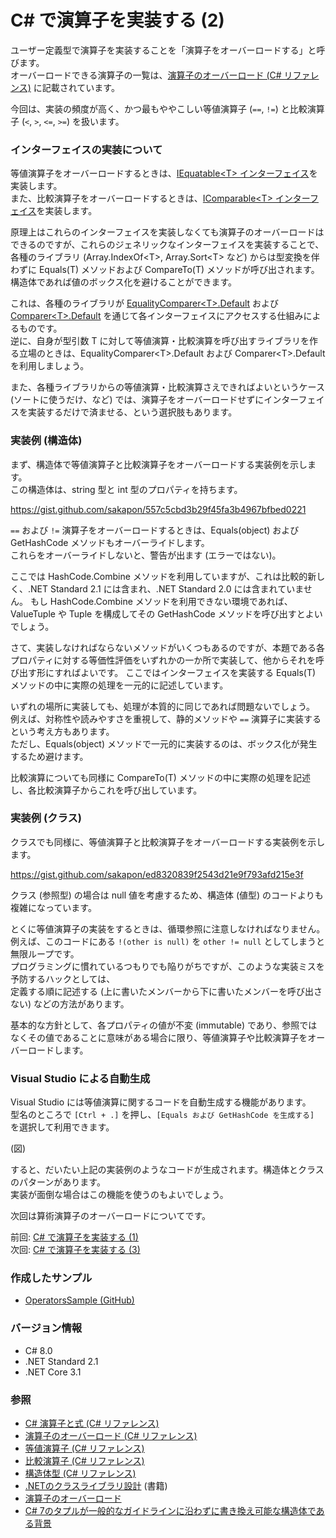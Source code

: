 # C# で演算子を実装する (2)

ユーザー定義型で演算子を実装することを「演算子をオーバーロードする」と呼びます。  
オーバーロードできる演算子の一覧は、[演算子のオーバーロード (C# リファレンス)](https://docs.microsoft.com/dotnet/csharp/language-reference/operators/operator-overloading) に記載されています。

今回は、実装の頻度が高く、かつ最もややこしい等値演算子 (`==`, `!=`) と比較演算子 (`<`, `>`, `<=`, `>=`) を扱います。

### インターフェイスの実装について
等値演算子をオーバーロードするときは、[IEquatable\<T\> インターフェイス](https://docs.microsoft.com/dotnet/api/system.iequatable-1)を実装します。  
また、比較演算子をオーバーロードするときは、[IComparable\<T\> インターフェイス](https://docs.microsoft.com/dotnet/api/system.icomparable-1)を実装します。

原理上はこれらのインターフェイスを実装しなくても演算子のオーバーロードはできるのですが、これらのジェネリックなインターフェイスを実装することで、各種のライブラリ (Array.IndexOf\<T\>, Array.Sort\<T\> など) からは型変換を伴わずに Equals(T) メソッドおよび CompareTo(T) メソッドが呼び出されます。
構造体であれば値のボックス化を避けることができます。

これは、各種のライブラリが [EqualityComparer\<T\>.Default](https://docs.microsoft.com/dotnet/api/system.collections.generic.equalitycomparer-1.default) および [Comparer\<T\>.Default](https://docs.microsoft.com/dotnet/api/system.collections.generic.comparer-1.default
) を通じて各インターフェイスにアクセスする仕組みによるものです。  
逆に、自身が型引数 T に対して等値演算・比較演算を呼び出すライブラリを作る立場のときは、EqualityComparer\<T\>.Default および Comparer\<T\>.Default を利用しましょう。

また、各種ライブラリからの等値演算・比較演算さえできればよいというケース (ソートに使うだけ、など) では、演算子をオーバーロードせずにインターフェイスを実装するだけで済ませる、という選択肢もあります。

### 実装例 (構造体)
まず、構造体で等値演算子と比較演算子をオーバーロードする実装例を示します。  
この構造体は、string 型と int 型のプロパティを持ちます。

https://gist.github.com/sakapon/557c5cbd3b29f45fa3b4967bfbed0221

`==` および `!=` 演算子をオーバーロードするときは、Equals(object) および GetHashCode メソッドもオーバーライドします。  
これらをオーバーライドしないと、警告が出ます (エラーではない)。

ここでは HashCode.Combine メソッドを利用していますが、これは比較的新しく、.NET Standard 2.1 には含まれ、.NET Standard 2.0 には含まれていません。
もし HashCode.Combine メソッドを利用できない環境であれば、ValueTuple や Tuple を構成してその GetHashCode メソッドを呼び出すとよいでしょう。

さて、実装しなければならないメソッドがいくつもあるのですが、本題である各プロパティに対する等価性評価をいずれかの一か所で実装して、他からそれを呼び出す形にすればよいです。
ここではインターフェイスを実装する Equals(T) メソッドの中に実際の処理を一元的に記述しています。

いずれの場所に実装しても、処理が本質的に同じであれば問題ないでしょう。  
例えば、対称性や読みやすさを重視して、静的メソッドや `==` 演算子に実装するという考え方もあります。  
ただし、Equals(object) メソッドで一元的に実装するのは、ボックス化が発生するため避けます。

比較演算についても同様に CompareTo(T) メソッドの中に実際の処理を記述し、各比較演算子からこれを呼び出しています。

### 実装例 (クラス)
クラスでも同様に、等値演算子と比較演算子をオーバーロードする実装例を示します。

https://gist.github.com/sakapon/ed8320839f2543d21e9f793afd215e3f

クラス (参照型) の場合は null 値を考慮するため、構造体 (値型) のコードよりも複雑になっています。

とくに等値演算子の実装をするときは、循環参照に注意しなければなりません。  
例えば、このコードにある `!(other is null)` を `other != null` としてしまうと無限ループです。  
プログラミングに慣れているつもりでも陥りがちですが、このような実装ミスを予防するハックとしては、  
定義する順に記述する (上に書いたメンバーから下に書いたメンバーを呼び出さない) などの方法があります。

基本的な方針として、各プロパティの値が不変 (immutable) であり、参照ではなくその値であることに意味がある場合に限り、等値演算子や比較演算子をオーバーロードします。

### Visual Studio による自動生成
Visual Studio には等値演算に関するコードを自動生成する機能があります。  
型名のところで `[Ctrl + .]` を押し、`[Equals および GetHashCode を生成する]` を選択して利用できます。

(図)

すると、だいたい上記の実装例のようなコードが生成されます。構造体とクラスのパターンがあります。  
実装が面倒な場合はこの機能を使うのもよいでしょう。

次回は算術演算子のオーバーロードについてです。

前回: [C# で演算子を実装する (1)](CSharp-Operators-1.md)  
次回: [C# で演算子を実装する (3)](CSharp-Operators-3.md)

### 作成したサンプル
- [OperatorsSample (GitHub)](https://github.com/sakapon/Samples-2020/tree/master/OperatorsSample)

### バージョン情報
- C# 8.0
- .NET Standard 2.1
- .NET Core 3.1

### 参照
- [C# 演算子と式 (C# リファレンス)](https://docs.microsoft.com/dotnet/csharp/language-reference/operators/)
- [演算子のオーバーロード (C# リファレンス)](https://docs.microsoft.com/dotnet/csharp/language-reference/operators/operator-overloading)
- [等値演算子 (C# リファレンス)](https://docs.microsoft.com/dotnet/csharp/language-reference/operators/equality-operators)
- [比較演算子 (C# リファレンス)](https://docs.microsoft.com/dotnet/csharp/language-reference/operators/comparison-operators)
- [構造体型 (C# リファレンス)](https://docs.microsoft.com/dotnet/csharp/language-reference/builtin-types/struct)
- [.NETのクラスライブラリ設計](https://amzn.to/3kLf0R8) (書籍)
- [演算子のオーバーロード](https://ufcpp.net/study/csharp/oo_operator.html)
- [C# 7のタプルが一般的なガイドラインに沿わずに書き換え可能な構造体である背景](https://www.buildinsider.net/column/iwanaga-nobuyuki/016)
